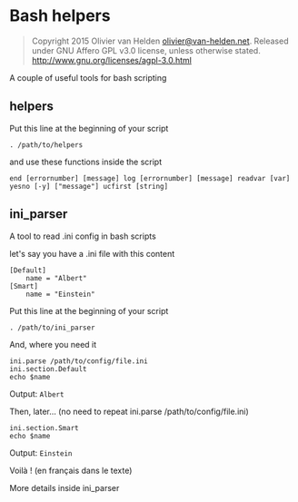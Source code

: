 # Bash helpers

>  Copyright 2015 Olivier van Helden <olivier@van-helden.net>.
>  Released under GNU Affero GPL v3.0 license, unless otherwise stated.
>  http://www.gnu.org/licenses/agpl-3.0.html

A couple of useful tools for bash scripting

## helpers

Put this line at the beginning of your script

`. /path/to/helpers`

and use these functions inside the script

`
end [errornumber] [message]
log [errornumber] [message]
readvar [var]
yesno [-y] ["message"]
ucfirst [string]
`

## ini_parser

A tool to read .ini config in bash scripts

let's say you have a .ini file with this content

```
[Default]
	name = "Albert"
[Smart]
	name = "Einstein"
```

Put this line at the beginning of your script

`. /path/to/ini_parser`

And, where you need it

```
ini.parse /path/to/config/file.ini
ini.section.Default
echo $name
```

Output: `Albert`

Then, later... (no need to repeat ini.parse /path/to/config/file.ini)

```
ini.section.Smart
echo $name
```

Output: `Einstein`

Voilà ! (en français dans le texte)

More details inside ini_parser
